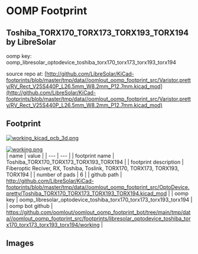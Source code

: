 # OOMP Footprint  
## Toshiba_TORX170_TORX173_TORX193_TORX194  by LibreSolar  
  
oomp key: oomp_libresolar_optodevice_toshiba_torx170_torx173_torx193_torx194  
  
source repo at: [http://github.com/LibreSolar/KiCad-footprints/blob/master/tmp/data//oomlout_oomp_footprint_src/Varistor.pretty/RV_Rect_V25S440P_L26.5mm_W8.2mm_P12.7mm.kicad_mod](http://github.com/LibreSolar/KiCad-footprints/blob/master/tmp/data//oomlout_oomp_footprint_src/Varistor.pretty/RV_Rect_V25S440P_L26.5mm_W8.2mm_P12.7mm.kicad_mod)  
## Footprint  
  
[![working_kicad_pcb_3d.png](working_kicad_pcb_3d_600.png)](working_kicad_pcb_3d.png)  
  
[![working.png](working_600.png)](working.png)  
| name | value | 
| --- | --- | 
| footprint name | Toshiba_TORX170_TORX173_TORX193_TORX194 | 
| footprint description | Fiberoptic Reciver, RX, Toshiba, Toslink, TORX170, TORX173, TORX193, TORX194 | 
| number of pads | 6 | 
| github path | http://github.com/LibreSolar/KiCad-footprints/blob/master/tmp/data//oomlout_oomp_footprint_src/OptoDevice.pretty/Toshiba_TORX170_TORX173_TORX193_TORX194.kicad_mod | 
| oomp key | oomp_libresolar_optodevice_toshiba_torx170_torx173_torx193_torx194 | 
| oomp bot github | https://github.com/oomlout/oomlout_oomp_footprint_bot/tree/main/tmp/data//oomlout_oomp_footprint_src/footprints/libresolar_optodevice_toshiba_torx170_torx173_torx193_torx194/working | 
## Images  
